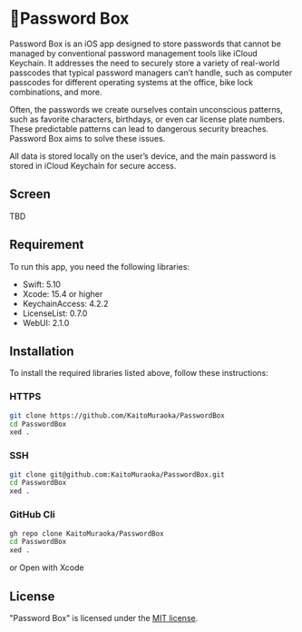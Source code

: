 # 🔑Password Box

Password Box is an iOS app designed to store passwords that cannot be managed by conventional password management tools like iCloud Keychain. It addresses the need to securely store a variety of real-world passcodes that typical password managers can’t handle, such as computer passcodes for different operating systems at the office, bike lock combinations, and more.

Often, the passwords we create ourselves contain unconscious patterns, such as favorite characters, birthdays, or even car license plate numbers. These predictable patterns can lead to dangerous security breaches. Password Box aims to solve these issues.

All data is stored locally on the user’s device, and the main password is stored in iCloud Keychain for secure access.

## Screen

TBD

## Requirement

To run this app, you need the following libraries:

- Swift: 5.10
- Xcode: 15.4 or higher
- KeychainAccess: 4.2.2
- LicenseList: 0.7.0
- WebUI: 2.1.0

## Installation

To install the required libraries listed above, follow these instructions:

### HTTPS

```sh
git clone https://github.com/KaitoMuraoka/PasswordBox
cd PasswordBox
xed .
```

### SSH

```sh
git clone git@github.com:KaitoMuraoka/PasswordBox.git
cd PasswordBox
xed .
```

### GitHub Cli

```sh
gh repo clone KaitoMuraoka/PasswordBox
cd PasswordBox
xed .
```

or Open with Xcode

## License

"Password Box" is licensed under the [MIT license](./LICENSE.txt).
